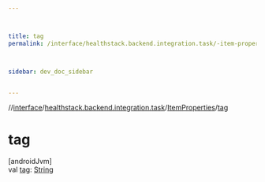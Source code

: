 ```yaml
---



title: tag
permalink: /interface/healthstack.backend.integration.task/-item-properties/tag.html



sidebar: dev_doc_sidebar


---
```




//[interface](/bi_interface.html)/[healthstack.backend.integration.task](../index.html)/[ItemProperties](index.html)/[tag](tag.html)



# tag



[androidJvm]\
val [tag](tag.html): [String](https://kotlinlang.org/api/latest/jvm/stdlib/kotlin/-string/index.html)






